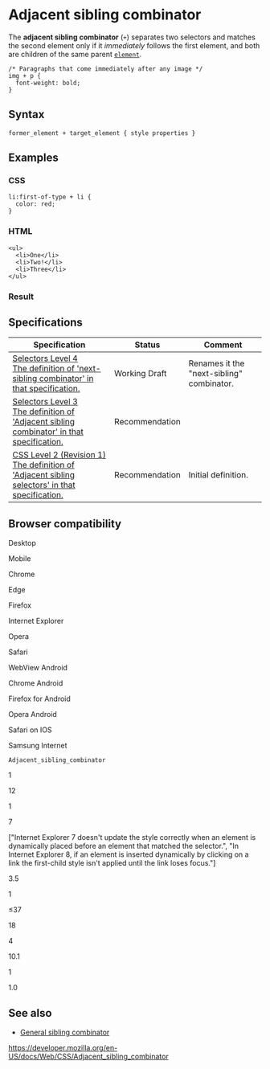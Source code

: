 # Adjacent sibling combinator

The **adjacent sibling combinator** (`+`) separates two selectors and matches the second element only if it _immediately_ follows the first element, and both are children of the same parent [`element`](https://developer.mozilla.org/en-US/docs/Web/API/Element).

    /* Paragraphs that come immediately after any image */
    img + p {
      font-weight: bold;
    }

## Syntax

    former_element + target_element { style properties }

## Examples

### CSS

    li:first-of-type + li {
      color: red;
    }

### HTML

    <ul>
      <li>One</li>
      <li>Two!</li>
      <li>Three</li>
    </ul>

### Result

## Specifications

<table><thead><tr class="header"><th>Specification</th><th>Status</th><th>Comment</th></tr></thead><tbody><tr class="odd"><td><a href="https://drafts.csswg.org/selectors-4/#adjacent-sibling-combinators">Selectors Level 4<br />
<span class="small">The definition of 'next-sibling combinator' in that specification.</span></a></td><td><span class="spec-wd">Working Draft</span></td><td>Renames it the "next-sibling" combinator.</td></tr><tr class="even"><td><a href="https://drafts.csswg.org/selectors-3/#adjacent-sibling-combinators">Selectors Level 3<br />
<span class="small">The definition of 'Adjacent sibling combinator' in that specification.</span></a></td><td><span class="spec-rec">Recommendation</span></td><td></td></tr><tr class="odd"><td><a href="https://www.w3.org/TR/CSS2/selector.html#adjacent-selectors">CSS Level 2 (Revision 1)<br />
<span class="small">The definition of 'Adjacent sibling selectors' in that specification.</span></a></td><td><span class="spec-rec">Recommendation</span></td><td>Initial definition.</td></tr></tbody></table>

## Browser compatibility

Desktop

Mobile

Chrome

Edge

Firefox

Internet Explorer

Opera

Safari

WebView Android

Chrome Android

Firefox for Android

Opera Android

Safari on IOS

Samsung Internet

`Adjacent_sibling_combinator`

1

12

1

7

\["Internet Explorer 7 doesn't update the style correctly when an element is dynamically placed before an element that matched the selector.", "In Internet Explorer 8, if an element is inserted dynamically by clicking on a link the first-child style isn't applied until the link loses focus."\]

3.5

1

≤37

18

4

10.1

1

1.0

## See also

- [General sibling combinator](general_sibling_combinator)

<a href="https://developer.mozilla.org/en-US/docs/Web/CSS/Adjacent_sibling_combinator" class="_attribution-link">https://developer.mozilla.org/en-US/docs/Web/CSS/Adjacent_sibling_combinator</a>
